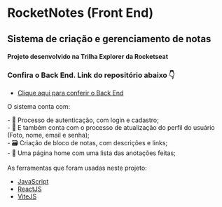<h1>RocketNotes (Front End)</h1>
<h2>Sistema de criação e gerenciamento de notas</h2>
<h4>Projeto desenvolvido na Trilha Explorer da Rocketseat</h4>
<h3>Confira o Back End. Link do repositório abaixo 👇</h3>

- [Clique aqui para conferir o Back End](https://github.com/KaikeRochaDev/rocketnotes-api)

<p>O sistema conta com: </p> 
- 📝 Processo de autenticação, com login e cadastro; <br>
- 📝 E também conta com o processo de atualização do perfil do usuário (Foto, nome, email e senha); <br>
- 🗃 Criação de bloco de notas, com descrições e links; <br>
- 🏢 Uma página home com uma lista das anotações feitas; <br>

<br>
As ferramentas que foram usadas neste projeto:

- [JavaScript](https://developer.mozilla.org/pt-BR/docs/Web/JavaScript)
- [ReactJS](https://pt-br.reactjs.org/)
- [ViteJS](https://vitejs.dev/)



